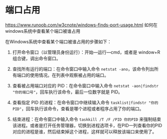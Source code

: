 # 端口占用

https://www.runoob.com/w3cnote/windows-finds-port-usage.html
如何在windows系统中查看某个端口被谁占用

在Windows系统中查看某个端口被谁占用的步骤如下：

1. 打开命令窗口（以管理员身份运行）：开始—运行—cmd，或者是 window+R 组合键，调出命令窗口。

2. 查找所有运行的端口：在命令窗口中输入命令 `netstat -ano`，该命令列出所有端口的使用情况。在列表中观察被占用的端口。

3. 查看被占用端口对应的 PID：在命令窗口中输入命令 `netstat -aon|findstr "你的端口号"`，回车执行该命令，最后一位数字就是 PID。

4. 查看指定 PID 的进程：在命令窗口中继续输入命令 `tasklist|findstr "你的PID"`，回车执行该命令，查看是哪个进程或者程序占用了你的端口。

5. 结束进程：在命令窗口中输入命令 `taskkill /T /F /PID 你的PID` 来强制结束该进程。或者是打开任务管理器，切换到进程选项卡，在PID一列查看你的PID对应的进程是谁，然后结束掉这个进程，这样就可以释放该端口来使用了。